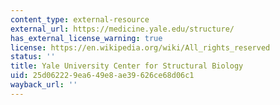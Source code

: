 ```yaml
---
content_type: external-resource
external_url: https://medicine.yale.edu/structure/
has_external_license_warning: true
license: https://en.wikipedia.org/wiki/All_rights_reserved
status: ''
title: Yale University Center for Structural Biology
uid: 25d06222-9ea6-49e8-ae39-626ce68d06c1
wayback_url: ''
---
```

